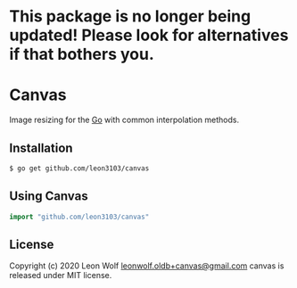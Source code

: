 # This package is no longer being updated! Please look for alternatives if that bothers you.

Canvas
======

Image resizing for the [Go](http://golang.org) with common interpolation methods.

Installation
------------

```bash
$ go get github.com/leon3103/canvas
```

Using Canvas
-----

```go
import "github.com/leon3103/canvas"
```

License
-------

Copyright (c) 2020 Leon Wolf <leonwolf.oldb+canvas@gmail.com>
canvas is released under MIT license.
